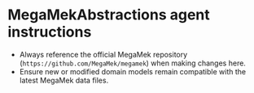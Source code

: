 # MegaMekAbstractions agent instructions

- Always reference the official MegaMek repository (`https://github.com/MegaMek/megamek`) when making changes here.
- Ensure new or modified domain models remain compatible with the latest MegaMek data files.
